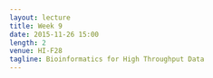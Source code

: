 ```yaml
---
layout: lecture
title: Week 9
date: 2015-11-26 15:00
length: 2
venue: HI-F28
tagline: Bioinformatics for High Throughput Data
---
```

